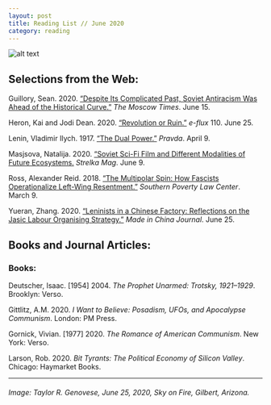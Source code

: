 ```yaml
---
layout: post
title: Reading List // June 2020
category: reading
---
```


![alt text](https://trgenovese.github.io/blog/images/june20reading.jpg)

## Selections from the Web:
Guillory, Sean. 2020. [“Despite Its Complicated Past, Soviet Antiracism Was Ahead of the Historical Curve.”](https://www.themoscowtimes.com/2020/06/15/despite-its-complicated-history-soviet-antiracism-was-ahead-of-the-historical-curve-a70569) *The Moscow Times*. June 15.

Heron, Kai and Jodi Dean. 2020. [“Revolution or Ruin.”](https://www.e-flux.com/journal/110/335242/revolution-or-ruin/) *e-flux* 110. June 25.

Lenin, Vladimir Ilych. 1917. [“The Dual Power.”](https://www.marxists.org/archive/lenin/works/1917/apr/09.htm) *Pravda*. April 9.

Masjsova, Natalija. 2020. [“Soviet Sci-Fi Film and Different Modalities of Future Ecosystems.](https://strelkamag.com/en/article/soviet-sci-fi-film-and-different-modalities-of-future-ecosystems?fbclid=IwAR2YUMEpZH0GepIyKLQBY89UX6cpGactB6EEA1thMtgrcB8vPnBE1oza0pU) *Strelka Mag*. June 9.

Ross, Alexander Reid. 2018. [“The Multipolar Spin: How Fascists Operationalize Left-Wing Resentment.”](https://web.archive.org/web/20180309225139/https://www.splcenter.org/hatewatch/2018/03/09/multipolar-spin-how-fascists-operationalize-left-wing-resentment) *Southern Poverty Law Center*. March 9.

Yueran, Zhang. 2020. [“Leninists in a Chinese Factory: Reflections on the Jasic Labour Organising Strategy.”](https://madeinchinajournal.com/2020/06/25/leninists-in-a-chinese-factory/?fbclid=IwAR18nHELePU3ncK_2-3QQfnjBEAdsZhY6fPlvDjHcxLHsEW_KTj6WrRZfKE) *Made in China Journal*. June 25.

## Books and Journal Articles:

### Books:
Deutscher, Isaac. [1954] 2004. *The Prophet Unarmed: Trotsky, 1921–1929*. Brooklyn: Verso.

Gittlitz, A.M. 2020. *I Want to Believe: Posadism, UFOs, and Apocalypse Communism*. London: PM Press.

Gornick, Vivian. [1977] 2020. *The Romance of American Communism*. New York: Verso.

Larson, Rob. 2020. *Bit Tyrants: The Political Economy of Silicon Valley*. Chicago: Haymarket Books.

___
###### Image: Taylor R. Genovese, June 25, 2020, Sky on Fire, Gilbert, Arizona.
